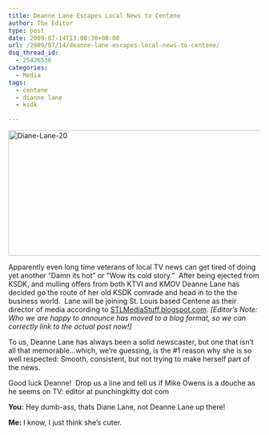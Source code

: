 ```yaml
---
title: Deanne Lane Escapes Local News to Centene
author: The Editor
type: post
date: 2009-07-14T13:00:30+00:00
url: /2009/07/14/deanne-lane-escapes-local-news-to-centene/
dsq_thread_id:
  - 25426536
categories:
  - Media
tags:
  - centene
  - dianne lane
  - ksdk

---
```

[<img class="aligncenter size-full wp-image-885" title="Diane-Lane-20" src="http://punchingkitty.com/wp-content/uploads/2009/07/Diane-Lane-20.jpg" alt="Diane-Lane-20" width="585" height="251" srcset="http://media.punchingkitty.com/wordpress/2009/07/Diane-Lane-20.jpg 585w, http://media.punchingkitty.com/wordpress/2009/07/Diane-Lane-20-300x128.jpg 300w" sizes="(max-width: 585px) 100vw, 585px" />][1]

Apparently even long time veterans of local TV news can get tired of doing yet another &#8220;Damn its hot&#8221; or &#8220;Wow its cold story.&#8221;  After being ejected from KSDK, and mulling offers from both KTVI and KMOV Deanne Lane has decided go the route of her old KSDK comrade and head in to the the business world.  Lane will be joining St. Louis based Centene as their director of media according to [STLMediaStuff.blogspot.com][2]. _[Editor&#8217;s Note: Who we are happy to announce has moved to a blog format, so we can correctly link to the actual post now!]_

To us, Deanne Lane has always been a solid newscaster, but one that isn&#8217;t all that memorable&#8230;which, we&#8217;re guessing, is the #1 reason why she is so well respected: Smooth, consistent, but not trying to make herself part of the news.

Good luck Deanne!  Drop us a line and tell us if Mike Owens is a douche as he seems on TV: editor at punchingkitty dot com

**You:** Hey dumb-ass, thats Diane Lane, not Deanne Lane up there!

**Me:** I know, I just think she&#8217;s cuter.

 [1]: http://punchingkitty.com/wp-content/uploads/2009/07/Diane-Lane-20.jpg
 [2]: http://stlmediastuff.blogspot.com/2009/07/secret-squirrel-hearts-deanne-lane.html